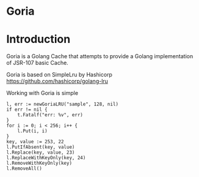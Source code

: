 # Goria

# Introduction

Goria is a Golang Cache that attempts to provide a Golang implementation of JSR-107 basic Cache.

Goria is based on SimpleLru by Hashicorp https://github.com/hashicorp/golang-lru

Working with Goria is simple

```golang
l, err := newGoriaLRU("sample", 128, nil)
if err != nil {
	t.Fatalf("err: %v", err)
}
for i := 0; i < 256; i++ {
	l.Put(i, i)
}
key, value := 253, 22
l.PutIfAbsent(key, value)
l.Replace(key, value, 23)
l.ReplaceWithKeyOnly(key, 24)
l.RemoveWithKeyOnly(key)
l.RemoveAll()
```
